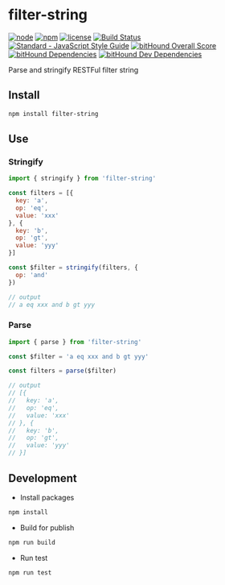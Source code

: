 # filter-string

[![node](https://img.shields.io/node/v/filter-string.svg)]()
[![npm](https://img.shields.io/npm/v/filter-string.svg)](https://www.npmjs.com/package/filter-string)
[![license](https://img.shields.io/npm/l/filter-string.svg)](https://github.com/kagawagao/filter-string/blob/master/LICENSE)
[![Build Status](https://travis-ci.org/kagawagao/filter-string.svg?branch=master)](https://travis-ci.org/kagawagao/filter-string)
[![Standard - JavaScript Style Guide](https://img.shields.io/badge/code_style-standard-brightgreen.svg)](http://standardjs.com/)
[![bitHound Overall Score](https://www.bithound.io/github/kagawagao/filter-string/badges/score.svg)](https://www.bithound.io/github/kagawagao/filter-string)
[![bitHound Dependencies](https://www.bithound.io/github/kagawagao/filter-string/badges/dependencies.svg)](https://www.bithound.io/github/kagawagao/filter-string/master/dependencies/npm)
[![bitHound Dev Dependencies](https://www.bithound.io/github/kagawagao/filter-string/badges/devDependencies.svg)](https://www.bithound.io/github/kagawagao/filter-string/master/dependencies/npm)

Parse and stringify RESTFul filter string

## Install

```bash
npm install filter-string
```

## Use

### Stringify

```javascript
import { stringify } from 'filter-string'

const filters = [{
  key: 'a',
  op: 'eq',
  value: 'xxx'
}, {
  key: 'b',
  op: 'gt',
  value: 'yyy'
}]

const $filter = stringify(filters, {
  op: 'and'
})

// output
// a eq xxx and b gt yyy
```

### Parse

```javascript
import { parse } from 'filter-string'

const $filter = 'a eq xxx and b gt yyy'

const filters = parse($filter)

// output
// [{
//   key: 'a',
//   op: 'eq',
//   value: 'xxx'
// }, {
//   key: 'b',
//   op: 'gt',
//   value: 'yyy'
// }]
```

## Development

- Install packages

```bash
npm install
```

- Build for publish

```bash
npm run build
```

- Run test

```bash
npm run test
```
